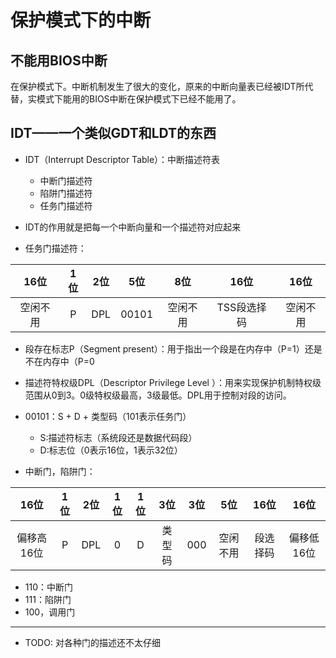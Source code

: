 # 保护模式下的中断

## 不能用BIOS中断

在保护模式下。中断机制发生了很大的变化，原来的中断向量表已经被IDT所代替，实模式下能用的BIOS中断在保护模式下已经不能用了。

## IDT——一个类似GDT和LDT的东西

* IDT（Interrupt Descriptor Table）：中断描述符表
  * 中断门描述符
  * 陷阱门描述符
  * 任务门描述符

* IDT的作用就是把每一个中断向量和一个描述符对应起来

* 任务门描述符：

|16位|1位|2位|5位|8位|16位|16位|
|:--:|:--:|:--:|:--:|:--:|:--:|:--:|
|空闲不用|P|DPL|00101|空闲不用|TSS段选择码|空闲不用|

* 段存在标志P（Segment present）：用于指出一个段是在内存中（P=1）还是不在内存中（P=0

* 描述符特权级DPL（Descriptor Privilege Level ）：用来实现保护机制特权级范围从0到3。0级特权级最高，3级最低。DPL用于控制对段的访问。

* 00101：S + D + 类型码（101表示任务门）
  * S:描述符标志（系统段还是数据代码段）
  * D:标志位（0表示16位，1表示32位）

* 中断门，陷阱门：

|16位|1位|2位|1位|1位|3位|3位|5位|16位|16位|
|:--:|:--:|:--:|:--:|:--:|:--:|:--:|:--:|:--:|:--:|
|偏移高16位|P|DPL|0|D|类型码|000|空闲不用|段选择码|偏移低16位|

* 110：中断门
* 111：陷阱门
* 100，调用门

---

* TODO: 对各种门的描述还不太仔细

